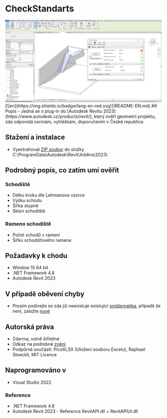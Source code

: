 # CheckStandarts
<img src="https://raw.githubusercontent.com/HynPl/CheckStandarts/main/screenshot.png">
[![en](https://img.shields.io/badge/lang-en-red.svg)](README-EN.md)
## Popis
- Jedná se o plug-in do [Autodesk Revitu 2023](https://www.autodesk.cz/products/revit/), který ověří geometrii projektu, zda odpovídá normám, vyhláškám, doporučením v České republice.

## Stažení a instalace
- Vyextrahovat [ZIP soubor](https://github.com/HynPl/CheckStandarts/tree/main/releases/v0.1) do složky C:\ProgramData\Autodesk\Revit\Addins\2023\

## Podrobný popis, co zatím umí ověřit
### Schodiště
- Délku kroku dle Lehmanova vzorce
- Výšku schodu
- Šířka stupně
- Sklon schodiště
  
### Rameno schodiště
- Počet schodů v rameni
- Šířku schodišťového ramene

## Požadavky k chodu
- Window 10 64 bit
- .NET Framework 4.8
- Autodesk Revit 2023

## V případě oběvení chyby
- Prosím podívejte se zda již neexistuje existující [problematika](https://github.com/HynPl/CheckStandarts/issues), případě že není, založte [nové](https://github.com/HynPl/CheckStandarts/issues/new)

## Autorská práva
- Zdarma, volně šiřitelné
- Odkaz na podrobné [znění](https://github.com/HynPl/CheckStandarts/blob/main/LICENSE.md)
- Podpůrné součásti: PicoXLSX (Uložení souboru Excelu), Raphael Stoeckli, MIT Licence

## Naprogramováno v
- Visual Studio 2022
### Reference
- .NET Framework 4.8
- Autodesk Revit 2023 - Reference RevitAPI.dll + RevitAPIUI.dll
